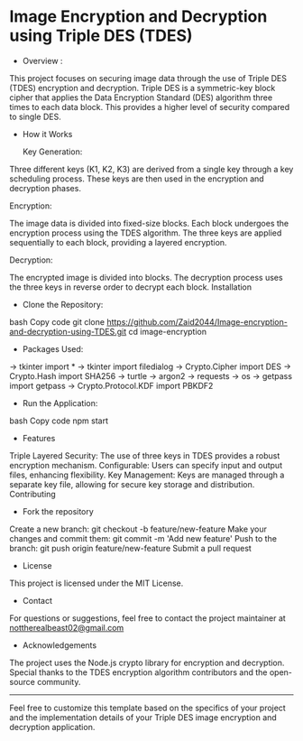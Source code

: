 # Image Encryption and Decryption using Triple DES (TDES)

* Overview :

This project focuses on securing image data through the use of Triple DES (TDES) encryption and decryption. Triple DES is a symmetric-key block cipher that applies the Data Encryption Standard (DES) algorithm three times to each data block. This provides a higher level of security compared to single DES.

* How it Works

  Key Generation:

Three different keys (K1, K2, K3) are derived from a single key through a key scheduling process.
These keys are then used in the encryption and decryption phases.

Encryption:

The image data is divided into fixed-size blocks.
Each block undergoes the encryption process using the TDES algorithm.
The three keys are applied sequentially to each block, providing a layered encryption.

Decryption:

The encrypted image is divided into blocks.
The decryption process uses the three keys in reverse order to decrypt each block.
Installation

* Clone the Repository:

bash
Copy code
git clone https://github.com/Zaid2044/Image-encryption-and-decryption-using-TDES.git
cd image-encryption

* Packages Used:

 -> tkinter import *
 -> tkinter import filedialog
 -> Crypto.Cipher import DES
 -> Crypto.Hash import SHA256
 -> turtle
 -> argon2
 -> requests
 -> os
 -> getpass import getpass
 -> Crypto.Protocol.KDF import PBKDF2

* Run the Application:

bash
Copy code
npm start

* Features

Triple Layered Security: The use of three keys in TDES provides a robust encryption mechanism.
Configurable: Users can specify input and output files, enhancing flexibility.
Key Management: Keys are managed through a separate key file, allowing for secure key storage and distribution.
Contributing

* Fork the repository

Create a new branch: git checkout -b feature/new-feature
Make your changes and commit them: git commit -m 'Add new feature'
Push to the branch: git push origin feature/new-feature
Submit a pull request

* License
  
This project is licensed under the MIT License.

* Contact

For questions or suggestions, feel free to contact the project maintainer at nottherealbeast02@gmail.com

* Acknowledgements

The project uses the Node.js crypto library for encryption and decryption.
Special thanks to the TDES encryption algorithm contributors and the open-source community.

--------------------------------------------------------------------------------------------------------------------------------------

Feel free to customize this template based on the specifics of your project and the implementation details of your Triple DES image encryption and decryption application.
